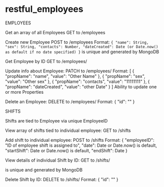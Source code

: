 # restful_employees

EMPLOYEES

Get an array of all Employees
GET to /employees

Create new Employee
POST to /employees
Format:
`{
	"name": String,
	"sex": String,
	"contacts": Number,
  "dateCreated": Date (or Date.now() as default if no date specified)
}`
<employeeID> is unique and generated by MongoDB

Get Employee by ID
GET to /employees/<employeeID>

Update info about Employee:
PATCH to /employees/<employeeID>
  Format:
[
  { "propName": "name", "value": "Other Name" },
  { "propName": "sex", "value": "Other sex" },
	{ "propName": "contacts", "value": "11111111" },
  { "propName": "dateCreated", "value": "other Date" }
]
  Ability to update one or more Properties
  
Delete an Employee:
DELETE to /employees/<employeeID>
  Format:
  {
	"id": "<employeeID>"
}


SHIFTS

Shifts are tied to Employee via unique EmployeeID

View array of shifts tied to individual employee:
GET to /shifts

Add shift to individual employee:
POST to /shifts
Format: 
{
	"employeeID": "ID of employee shift is assigned to",
  "date": Date or Date.now() is default,
  "startShift": Date or Date.now() is default,
  "endShift": Date
}

View details of individual Shift by ID:
GET to /shifts/<shiftID>
  
<shiftID> is unique and generated by MongoDB

Delete Shift by ID:
DELETE to /shifts/<shiftID>
  Format:
{
  "id": "<shiftID>"
}
  
